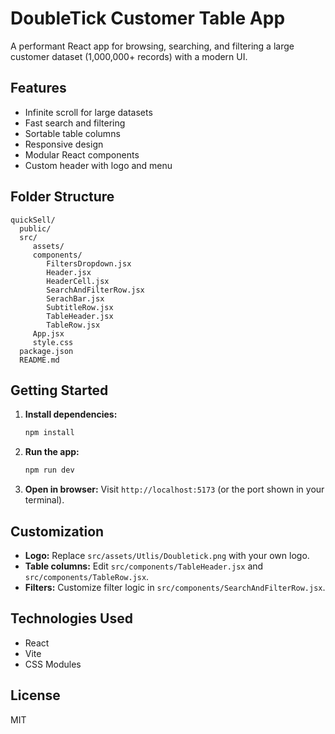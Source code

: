 
# DoubleTick Customer Table App

A performant React app for browsing, searching, and filtering a large customer dataset (1,000,000+ records) with a modern UI.

## Features
- Infinite scroll for large datasets
- Fast search and filtering
- Sortable table columns
- Responsive design
- Modular React components
- Custom header with logo and menu

## Folder Structure
```
quickSell/
  public/
  src/
	 assets/
	 components/
	 	FiltersDropdown.jsx
		Header.jsx
		HeaderCell.jsx
		SearchAndFilterRow.jsx
		SerachBar.jsx
		SubtitleRow.jsx
		TableHeader.jsx
		TableRow.jsx
	 App.jsx
	 style.css
  package.json
  README.md
```

## Getting Started
1. **Install dependencies:**
	```sh
	npm install
	```
2. **Run the app:**
	```sh
	npm run dev
	```
3. **Open in browser:**
	Visit `http://localhost:5173` (or the port shown in your terminal).

## Customization
- **Logo:** Replace `src/assets/Utlis/Doubletick.png` with your own logo.
- **Table columns:** Edit `src/components/TableHeader.jsx` and `src/components/TableRow.jsx`.
- **Filters:** Customize filter logic in `src/components/SearchAndFilterRow.jsx`.

## Technologies Used
- React
- Vite
- CSS Modules

## License
MIT
